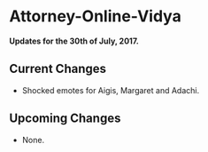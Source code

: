 # Attorney-Online-Vidya
__Updates for the 30th of July, 2017.__

## Current Changes
* Shocked emotes for Aigis, Margaret and Adachi.

## Upcoming Changes
* None.
